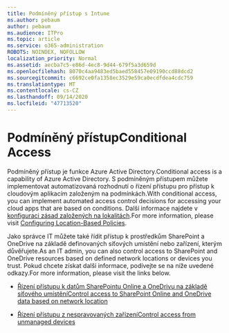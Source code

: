 ```yaml
---
title: Podmíněný přístup s Intune
ms.author: pebaum
author: pebaum
ms.audience: ITPro
ms.topic: article
ms.service: o365-administration
ROBOTS: NOINDEX, NOFOLLOW
localization_priority: Normal
ms.assetid: aecba7c5-e86d-4ec8-9d44-679f5a3d659d
ms.openlocfilehash: 8070c4aa9483ed5baed558457e09190ccd88dcd2
ms.sourcegitcommit: c6692ce0fa1358ec3529e59ca0ecdfdea4cdc759
ms.translationtype: MT
ms.contentlocale: cs-CZ
ms.lasthandoff: 09/14/2020
ms.locfileid: "47713520"
---
```

# <a name="conditional-access"></a><span data-ttu-id="a3c0f-102">Podmíněný přístup</span><span class="sxs-lookup"><span data-stu-id="a3c0f-102">Conditional Access</span></span>

<span data-ttu-id="a3c0f-103">Podmíněný přístup je funkce Azure Active Directory.</span><span class="sxs-lookup"><span data-stu-id="a3c0f-103">Conditional access is a capability of Azure Active Directory.</span></span> <span data-ttu-id="a3c0f-104">S podmíněným přístupem můžete implementovat automatizovaná rozhodnutí o řízení přístupu pro přístup k cloudovým aplikacím založeným na podmínkách.</span><span class="sxs-lookup"><span data-stu-id="a3c0f-104">With conditional access, you can implement automated access control decisions for accessing your cloud apps that are based on conditions.</span></span> <span data-ttu-id="a3c0f-105">Další informace najdete v [konfiguraci zásad založených na lokalitách](https://docs.microsoft.com/azure/active-directory/conditional-access/overview).</span><span class="sxs-lookup"><span data-stu-id="a3c0f-105">For more information, please visit [Configuring Location-Based Policies](https://docs.microsoft.com/azure/active-directory/conditional-access/overview).</span></span>

<span data-ttu-id="a3c0f-106">Jako správce IT můžete také řídit přístup k prostředkům SharePoint a OneDrive na základě definovaných síťových umístění nebo zařízení, kterým důvěřujete.</span><span class="sxs-lookup"><span data-stu-id="a3c0f-106">As an IT admin, you can also control access to SharePoint and OneDrive resources based on defined network locations or devices you trust.</span></span> <span data-ttu-id="a3c0f-107">Pokud chcete získat další informace, podívejte se na níže uvedené odkazy.</span><span class="sxs-lookup"><span data-stu-id="a3c0f-107">For more information, please visit the links below.</span></span>

- [<span data-ttu-id="a3c0f-108">Řízení přístupu k datům SharePointu Online a OneDrivu na základě síťového umístění</span><span class="sxs-lookup"><span data-stu-id="a3c0f-108">Control access to SharePoint Online and OneDrive data based on network location</span></span>](https://docs.microsoft.com/sharepoint/control-access-based-on-network-location)

- [<span data-ttu-id="a3c0f-109">Řízení přístupu z nespravovaných zařízení</span><span class="sxs-lookup"><span data-stu-id="a3c0f-109">Control access from unmanaged devices</span></span>](https://docs.microsoft.com/sharepoint/control-access-from-unmanaged-devices)

